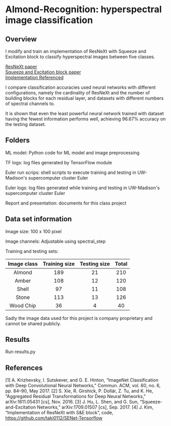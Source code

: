 # Almond-Recognition: hyperspectral image classification

## Overview

I modify and train an implementation of ResNeXt with Squeeze and Excitation block to classify hyperspectral images between five classes.

[ResNeXt paper](https://arxiv.org/abs/1611.05431)  
[Squeeze and Excitation block paper](https://arxiv.org/pdf/1709.01507.pdf)  
[Implementation Referenced](https://github.com/taki0112/ResNeXt-Tensorflow)  

I compare classification accuracies used neural networks with different configurations, namely the cardinality of ResNeXt and the number of building blocks for each residual layer, and datasets with different numbers of spectral channels to.

It is shown that even the least powerful neural network trained with dataset having the fewest information performs well, achieving 96.67% accuracy on the testing dataset.

## Folders

ML model: Python code for ML model and image preprocessing

TF logs: log files generated by TensorFlow module

Euler run scrips: shell scripts to execute training and testing in UW-Madison's supercomputer cluster Euler

Euler logs: log files generated while training and testing in UW-Madison's supercomputer cluster Euler

Report and presentation: documents for this class project

## Data set information

Image size: 100 x 100 pixel

Image channels: Adjustable using spectral_step

Training and testing sets:

| Image class | Training size | Testing size | Total |
|:-:|:-:|:-:|:-:|
| Almond | 189 | 21 | 210 |
| Amber | 108 | 12 | 120 |
| Shell | 97 | 11 | 108 |
| Stone | 113 | 13 | 126 |
| Wood Chip | 36 | 4 | 40 |

Sadly the image data used for this project is company proprietary and cannot be shared publicly.

## Results ######

Run results.py

## References

[1] A. Krizhevsky, I. Sutskever, and G. E. Hinton, “ImageNet Classification with Deep Convolutional Neural Networks,” Commun. ACM, vol. 60, no. 6, pp. 84–90, May 2017.
[2] S. Xie, R. Girshick, P. Dollár, Z. Tu, and K. He, “Aggregated Residual Transformations for Deep Neural Networks,” arXiv:1611.05431 [cs], Nov. 2016.
[3] J. Hu, L. Shen, and G. Sun, “Squeeze-and-Excitation Networks,” arXiv:1709.01507 [cs], Sep. 2017.
[4] J. Kim, “Implementation of ResNeXt with S&E block”, code, https://github.com/taki0112/SENet-Tensorflow


